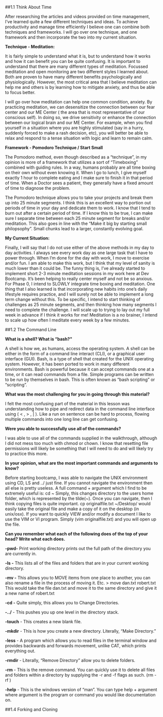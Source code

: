 ##1.1 Think About Time

After researching the articles and videos provided on time management, I’ve learned quite a few different techniques and ideas.  To achieve productivity and manage time efficiently I believe one can combine both techniques and frameworks. I will go over one technique, and one framework and then incorporate the two into my current situation.

**Technique - Meditation:**

It is fairly simple to understand what it is, but to understand how it works and how it can benefit you can be quite confusing. It is important to understand that there are many different types of meditation. Focussed meditation and open monitoring are two different styles I learned about. Both are proven to have many different benefits psychologically and physiologically. However, the most critical area that I believe meditation can help me and others is by learning how to mitigate anxiety, and thus be able to focus better.

I will go over how meditation can help one common condition, anxiety. By practicing meditation, we can desensitize the connection between our fear center and our ME Center ( the area that is most representative of our conscious self). In doing so, we drive sensitivity or enhance the connection between our logical brain and our ME Center. For example, when you find yourself in a situation where you are highly stimulated (say in a hurry, suddenly forced to make a rash decision, etc), you will better be able to relax and respond to a tense situation with logic and learn to remain calm.

**Framework - Pomodoro Technique / Start Small**

The Pomodoro method, even though described as a “technique”, in my opinion is more of a framework that utilizes a sort of “Timeboxing” combined with guiding rules. In a way, humans probably are all time boxing on their own without even knowing it. When I go to lunch, I give myself exactly 1 hour to complete eating and I make sure to finish it in that period of time. When a Doctor sees a patient, they generally have a fixed amount of time to diagnose the problem.

The Pomodoro technique allows you to take your projects and break them up into 25 minute segments. I think this is an excellent way to portion out periods of time in your day and dedicate them to work. I know that I tend to burn out after a certain period of time. If I know this to be true, I can make sure I separate time between each 25 minute segment for breaks and/or meditation. This also goes in line with the “Make it big by starting small philopsophy”. Small chunks lead to a larger, constantly evolving goal.

**My Current Situation:**

Finally, I will say that I do not use either of the above methods in my day to day activities. I always see every work day as one large task that I have to power through. When I’m done for the day with work, I move to exercise and/or fun. I am able to make this work, but I think that my level of sanity is much lower than it could be. The funny thing is, I’ve already started to implement short 2-3 minute meditation sessions in my work here at Dev Bootcamp. It’s been helping to really center myself and not be so anxious. For Phase 0, I intend to SLOWLY integrate time boxing and meditation.  One thing that I also learned is that incorporating new habits into one’s daily lifestyle requires practice, and I will surely not be able to implement a long term change without this. To be specific, I intend to start thinking of challenges as 25 minute segments, and then thinking how many segments I need to complete the challenge. I will scale up to trying to lay out my full week in advance if I think it works for me! Meditation is a no brainer, I intend to scale up how often I meditate every week by a few minutes.

##1.2 The Command Line

**What is a shell? What is “bash?"**

A shell is how we, as humans, access the operating system.  A shell can be either in the form of a command line interact (CLI), or a graphical user interface (GUI). Bash, is a type of shell that created for the UNIX operating system. However, it has been ported to work in many different environments. Bash is powerful because it can accept commands one at a time, or it can read commands from a file. Simple programs can be written to be run by themselves in bash. This is often known as “bash scripting” or “scripting”.

**What was the most challenging for you in going through this material?**

I felt the most confusing part of the material in this lesson was understanding how to pipe and redirect data in the command line interface using ( < , > , | ). Like a run on sentence can be hard to process, flowing multiple commands into one long line can get confusing.

**Were you able to successfully use all of the commands?**

I was able to use all of the commands supplied in the walkthrough, although I did not mess too much with chmod or chown. I know that resetting file permissions will likely be something that I will need to do and will likely try to practice this more.

**In your opinion, what are the most important commands and arguments to know?**

Before starting bootcamp, I was able to navigate the UNIX environment using CD, LS and ../ just fine. If you cannot navigate the environment then all else is pretty useless. A full command + argument which I find to be extremely useful is:
cd ~
Simply, this changes directory to the users home folder, which is represented by the tilde(~).
Once you can navigate, then I think copying files is quite important. cp originalfile.txt  ~/Desktop/ would easily take the original file and make a copy of it on the desktop (in unix/osx). If you want to quickly VIEW and/or modify a document I like to use the VIM or VI program. Simply (vim originalfile.txt) and you will open up the file.

**Can you remember what each of the following does of the top of your head? Write what each does.**


**-pwd-** Print working directory prints out the full path of the directory you are currently in.

**-ls -** This lists all of the files and folders that are in your current working directory.

**-mv -** This allows you to MOVE items from one place to another, you can also rename a file in the process of moving it. Etc. > move dan.txt robert.txt
This would take the file dan.txt and move it to the same directory and give it a new name of robert.txt

**-cd -** Quite simply, this allows you to Change Directories.

**-../** - This pushes you up one level in the directory stack.

**-touch** - This creates a new blank file.

**-mkdir** - This is how you create a new directory. Literally, “Make Directory.”

**-less** -  A program which allows you to read files in the terminal window and provides backwards and forwards movement, unlike CAT, which prints everything out.

**-rmdir** - Literally, “Remove Directory” allow you to delete folders.

**-rm** - This is the remove command. You can quickly use it to delete all files and folders within a directory by supplying the -r and -f flags as such. (rm -rf )

**-help** - This is the windows version of “man”. You can type help + argument where argument is the program or command you would like documentation on.

##1.4 Forking and Cloning